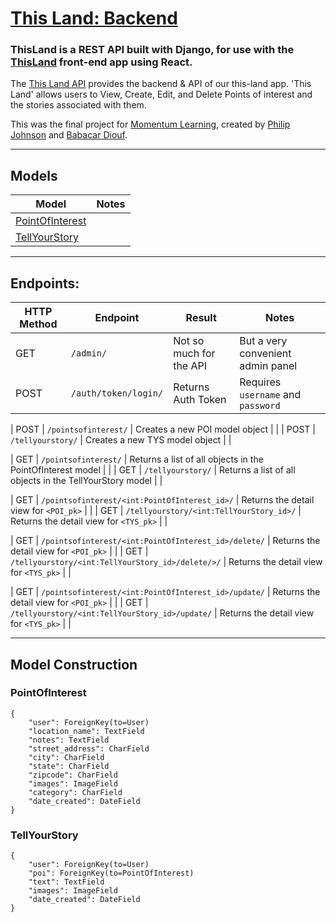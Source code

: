 # [This Land: Backend](https://this-land-team-5.herokuapp.com/admin/)

### ThisLand is a REST API built with Django, for use with the [ThisLand](https://this-land.netlify.app//) front-end app using React. 

The [This Land API](https://this-land-team-5.herokuapp.com/admin/) provides the backend & API of our this-land app. 'This Land' allows users to View, Create, Edit, and Delete Points of interest and the stories associated with them.

This was the final project for [Momentum Learning](https://www.momentumlearn.com/), created by [Philip Johnson](https://github.com/trident6) and [Babacar Diouf](https://github.com/babacardiouf544).

---------------------------------------------------------------

## Models
| Model | Notes |
| ----- | ----- |
| [PointOfInterest](https://this-land-team-5.herokuapp.com/api/pointsofinterest/) |  |
| [TellYourStory](https://this-land-team-5.herokuapp.com/api/tellyourstory) |  |

---------------------------------------------------------------

## Endpoints: 
| HTTP Method | Endpoint | Result | Notes |
| ----------- | -------- | -------| ----- |
| GET | `/admin/` | Not so much for the API | But a very convenient admin panel |
| POST | `/auth/token/login/` | Returns Auth Token | Requires `username` and `password` |

| POST | `/pointsofinterest/` | Creates a new POI model object |  |
| POST | `/tellyourstory/` | Creates a new TYS model object |  |

| GET | `/pointsofinterest/` | Returns a list of all objects in the PointOfInterest model |  |
| GET | `/tellyourstory/` | Returns a list of all objects in the TellYourStory model |  |

| GET | `/pointsofinterest/<int:PointOfInterest_id>/` | Returns the detail view for `<POI_pk>` |  |
| GET | `/tellyourstory/<int:TellYourStory_id>/` | Returns the detail view for `<TYS_pk>` |  |

| GET | `/pointsofinterest/<int:PointOfInterest_id>/delete/` | Returns the detail view for `<POI_pk>` |  |
| GET | `/tellyourstory/<int:TellYourStory_id>/delete/>/` | Returns the detail view for `<TYS_pk>` |  |

| GET | `/pointsofinterest/<int:PointOfInterest_id>/update/` | Returns the detail view for `<POI_pk>` |  |
| GET | `/tellyourstory/<int:TellYourStory_id>/update/` | Returns the detail view for `<TYS_pk>` |  |

---------------------------------------------------------------

## Model Construction

### PointOfInterest
```
{
    "user": ForeignKey(to=User)
    "location_name": TextField
    "notes": TextField
    "street_address": CharField
    "city": CharField
    "state": CharField
    "zipcode": CharField
    "images": ImageField
    "category": CharField
    "date_created": DateField
}
```
   
### TellYourStory
```
{
    "user": ForeignKey(to=User)
    "poi": ForeignKey(to=PointOfInterest)
    "text": TextField
    "images": ImageField
    "date_created": DateField
}
```
